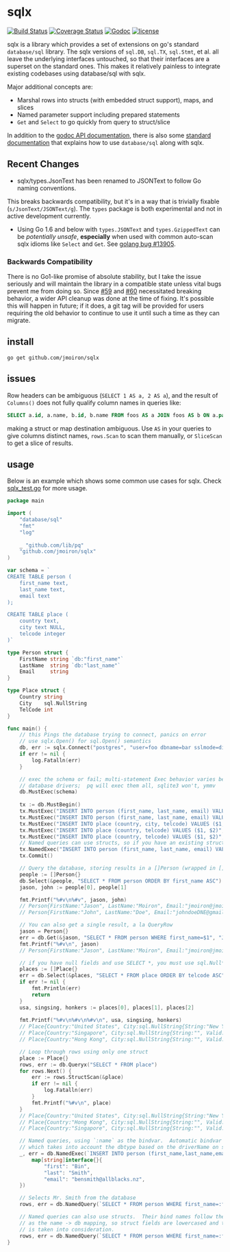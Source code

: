# sqlx

[![Build Status](https://travis-ci.org/jmoiron/sqlx.svg?branch=master)](https://travis-ci.org/jmoiron/sqlx) [![Coverage Status](https://coveralls.io/repos/github/jmoiron/sqlx/badge.svg?branch=master)](https://coveralls.io/github/jmoiron/sqlx?branch=master) [![Godoc](http://img.shields.io/badge/godoc-reference-blue.svg?style=flat)](https://godoc.org/github.com/jmoiron/sqlx) [![license](http://img.shields.io/badge/license-MIT-red.svg?style=flat)](https://raw.githubusercontent.com/jmoiron/sqlx/master/LICENSE)

sqlx is a library which provides a set of extensions on go's standard
`database/sql` library.  The sqlx versions of `sql.DB`, `sql.TX`, `sql.Stmt`,
et al. all leave the underlying interfaces untouched, so that their interfaces
are a superset on the standard ones.  This makes it relatively painless to
integrate existing codebases using database/sql with sqlx.

Major additional concepts are:

* Marshal rows into structs (with embedded struct support), maps, and slices
* Named parameter support including prepared statements
* `Get` and `Select` to go quickly from query to struct/slice

In addition to the [godoc API documentation](http://godoc.org/github.com/jmoiron/sqlx),
there is also some [standard documentation](http://jmoiron.github.io/sqlx/) that
explains how to use `database/sql` along with sqlx.

## Recent Changes

* sqlx/types.JsonText has been renamed to JSONText to follow Go naming conventions.

This breaks backwards compatibility, but it's in a way that is trivially fixable
(`s/JsonText/JSONText/g`).  The `types` package is both experimental and not in
active development currently.

* Using Go 1.6 and below with `types.JSONText` and `types.GzippedText` can be _potentially unsafe_, **especially** when used with common auto-scan sqlx idioms like `Select` and `Get`. See [golang bug #13905](https://github.com/golang/go/issues/13905).

### Backwards Compatibility

There is no Go1-like promise of absolute stability, but I take the issue seriously
and will maintain the library in a compatible state unless vital bugs prevent me 
from doing so.  Since [#59](https://github.com/jmoiron/sqlx/issues/59) and 
[#60](https://github.com/jmoiron/sqlx/issues/60) necessitated breaking behavior, 
a wider API cleanup was done at the time of fixing.  It's possible this will happen
in future;  if it does, a git tag will be provided for users requiring the old
behavior to continue to use it until such a time as they can migrate.

## install

    go get github.com/jmoiron/sqlx

## issues

Row headers can be ambiguous (`SELECT 1 AS a, 2 AS a`), and the result of
`Columns()` does not fully qualify column names in queries like:

```sql
SELECT a.id, a.name, b.id, b.name FROM foos AS a JOIN foos AS b ON a.parent = b.id;
```

making a struct or map destination ambiguous.  Use `AS` in your queries
to give columns distinct names, `rows.Scan` to scan them manually, or 
`SliceScan` to get a slice of results.

## usage

Below is an example which shows some common use cases for sqlx.  Check 
[sqlx_test.go](https://github.com/jmoiron/sqlx/blob/master/sqlx_test.go) for more
usage.


```go
package main

import (
    "database/sql"
    "fmt"
    "log"
    
    _ "github.com/lib/pq"
    "github.com/jmoiron/sqlx"
)

var schema = `
CREATE TABLE person (
    first_name text,
    last_name text,
    email text
);

CREATE TABLE place (
    country text,
    city text NULL,
    telcode integer
)`

type Person struct {
    FirstName string `db:"first_name"`
    LastName  string `db:"last_name"`
    Email     string
}

type Place struct {
    Country string
    City    sql.NullString
    TelCode int
}

func main() {
    // this Pings the database trying to connect, panics on error
    // use sqlx.Open() for sql.Open() semantics
    db, err := sqlx.Connect("postgres", "user=foo dbname=bar sslmode=disable")
    if err != nil {
        log.Fatalln(err)
    }

    // exec the schema or fail; multi-statement Exec behavior varies between
    // database drivers;  pq will exec them all, sqlite3 won't, ymmv
    db.MustExec(schema)
    
    tx := db.MustBegin()
    tx.MustExec("INSERT INTO person (first_name, last_name, email) VALUES ($1, $2, $3)", "Jason", "Moiron", "jmoiron@jmoiron.net")
    tx.MustExec("INSERT INTO person (first_name, last_name, email) VALUES ($1, $2, $3)", "John", "Doe", "johndoeDNE@gmail.net")
    tx.MustExec("INSERT INTO place (country, city, telcode) VALUES ($1, $2, $3)", "United States", "New York", "1")
    tx.MustExec("INSERT INTO place (country, telcode) VALUES ($1, $2)", "Hong Kong", "852")
    tx.MustExec("INSERT INTO place (country, telcode) VALUES ($1, $2)", "Singapore", "65")
    // Named queries can use structs, so if you have an existing struct (i.e. person := &Person{}) that you have populated, you can pass it in as &person
    tx.NamedExec("INSERT INTO person (first_name, last_name, email) VALUES (:first_name, :last_name, :email)", &Person{"Jane", "Citizen", "jane.citzen@example.com"})
    tx.Commit()

    // Query the database, storing results in a []Person (wrapped in []interface{})
    people := []Person{}
    db.Select(&people, "SELECT * FROM person ORDER BY first_name ASC")
    jason, john := people[0], people[1]

    fmt.Printf("%#v\n%#v", jason, john)
    // Person{FirstName:"Jason", LastName:"Moiron", Email:"jmoiron@jmoiron.net"}
    // Person{FirstName:"John", LastName:"Doe", Email:"johndoeDNE@gmail.net"}

    // You can also get a single result, a la QueryRow
    jason = Person{}
    err = db.Get(&jason, "SELECT * FROM person WHERE first_name=$1", "Jason")
    fmt.Printf("%#v\n", jason)
    // Person{FirstName:"Jason", LastName:"Moiron", Email:"jmoiron@jmoiron.net"}

    // if you have null fields and use SELECT *, you must use sql.Null* in your struct
    places := []Place{}
    err = db.Select(&places, "SELECT * FROM place ORDER BY telcode ASC")
    if err != nil {
        fmt.Println(err)
        return
    }
    usa, singsing, honkers := places[0], places[1], places[2]
    
    fmt.Printf("%#v\n%#v\n%#v\n", usa, singsing, honkers)
    // Place{Country:"United States", City:sql.NullString{String:"New York", Valid:true}, TelCode:1}
    // Place{Country:"Singapore", City:sql.NullString{String:"", Valid:false}, TelCode:65}
    // Place{Country:"Hong Kong", City:sql.NullString{String:"", Valid:false}, TelCode:852}

    // Loop through rows using only one struct
    place := Place{}
    rows, err := db.Queryx("SELECT * FROM place")
    for rows.Next() {
        err := rows.StructScan(&place)
        if err != nil {
            log.Fatalln(err)
        } 
        fmt.Printf("%#v\n", place)
    }
    // Place{Country:"United States", City:sql.NullString{String:"New York", Valid:true}, TelCode:1}
    // Place{Country:"Hong Kong", City:sql.NullString{String:"", Valid:false}, TelCode:852}
    // Place{Country:"Singapore", City:sql.NullString{String:"", Valid:false}, TelCode:65}

    // Named queries, using `:name` as the bindvar.  Automatic bindvar support
    // which takes into account the dbtype based on the driverName on sqlx.Open/Connect
    _, err = db.NamedExec(`INSERT INTO person (first_name,last_name,email) VALUES (:first,:last,:email)`, 
        map[string]interface{}{
            "first": "Bin",
            "last": "Smith",
            "email": "bensmith@allblacks.nz",
    })

    // Selects Mr. Smith from the database
    rows, err = db.NamedQuery(`SELECT * FROM person WHERE first_name=:fn`, map[string]interface{}{"fn": "Bin"})

    // Named queries can also use structs.  Their bind names follow the same rules
    // as the name -> db mapping, so struct fields are lowercased and the `db` tag
    // is taken into consideration.
    rows, err = db.NamedQuery(`SELECT * FROM person WHERE first_name=:first_name`, jason)
}
```

